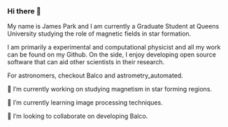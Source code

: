 ### Hi there 👋
My name is James Park and I am currently a Graduate Student at Queens University studying the role of magnetic fields in star formation.

I am primarily a experimental and computational physicist and all my work can be found on my Github. On the side, I enjoy developing open source software that can aid other scientists in their research.

For astronomers, checkout Balco and astrometry_automated.

🔭 I’m currently working on studying magnetism in star forming regions.

🌱 I’m currently learning image processing techniques.

👯 I’m looking to collaborate on developing Balco.
